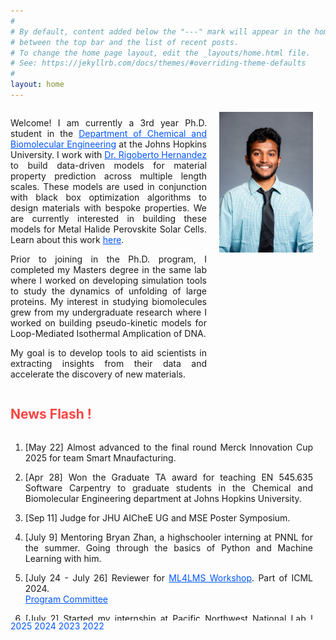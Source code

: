```yaml
---
#
# By default, content added below the "---" mark will appear in the home page
# between the top bar and the list of recent posts.
# To change the home page layout, edit the _layouts/home.html file.
# See: https://jekyllrb.com/docs/themes/#overriding-theme-defaults
#
layout: home
---
```


<div style="display: flex; align-items: flex-start; margin-bottom: 20px;">
  <div style="flex: 1;">
    <p align='justify'> 
        Welcome! I am currently a 3rd year Ph.D. student in the 
        <a href="https://engineering.jhu.edu/chembe/" style="color: #0055ff">Department of Chemical and Biomolecular Engineering</a>
        at the Johns Hopkins University. I work with 
        <a href="https://chemistry.jhu.edu/directory/rigoberto-hernandez/" style="color: #0055ff">Dr. Rigoberto Hernandez</a>
        to build data-driven models for material 
        property prediction across multiple length scales.
        These models are used in conjunction with 
        black box optimization algorithms to design 
        materials with bespoke properties.
        We are currently interested in building
        these models for Metal Halide Perovskite Solar Cells.
        Learn about this work 
        <a href="https://doi.org/10.1039/D3MH01484C" style="color : #0055ff">here</a>.
    </p>
    <p align="justify">
        Prior to joining in the Ph.D. program, I completed my 
        Masters degree in the same lab where I worked on developing 
        simulation tools to study the dynamics of unfolding
        of large proteins. My interest in studying biomolecules
        grew from my undergraduate research where I worked on 
        building pseudo-kinetic models for Loop-Mediated
        Isothermal Amplication of DNA. 
    </p>
    <p align="justify">
        My goal is to develop tools to aid scientists 
        in extracting insights from their data and 
        accelerate the discovery of new materials.
    </p>
  </div>
  <div style="margin-left: 20px; margin-top: 5px">
    <img src="/assets/headshot.jpeg" alt="Profile Picture" style="float:right; width:150px; margin-right:20px;">
  </div>
</div>

<style>
  .scrollable-div {
    height: 300px;
    overflow-y: scroll;
    overflow: -moz-scrollbars-vertical;
  }

  .scrollable-div::-webkit-scrollbar {
    -webkit-appearance: none;
    width: 5px;
  }

  .scrollable-div::-webkit-scrollbar-thumb {
    border-radius: 5px;
    background-color: rgba(0,0,0,.2);
    -webkit-box-shadow: 0 0 1px rgba(100,100,100,0.2);
  }
</style>

<script>
  function filterNews(year) {
    const newsItems = document.querySelectorAll('#news-list li');
    newsItems.forEach(item => {
      if (item.getAttribute('data-year') === year) {
        item.style.display = 'list-item';
      } else {
        item.style.display = 'none';
      }
    });
  }
</script>

<div style="margin-top: 20px; margin-right: 20px">
  <h2 style="color: #fc4444;">News Flash !</h2>
  <div class="scrollable-div">
  <ol id="news-list">
      <li data-year="2025">
      <p align="justify">
        [May 22] Almost advanced to the final round Merck Innovation Cup 2025 for team Smart Mnaufacturing.
      </p>
    </li>
    <li data-year="2025">
      <p align="justify">
        [Apr 28] Won the Graduate TA award for teaching EN 545.635 Software Carpentry to graduate students in the Chemical and Biomolecular Engineering department at Johns Hopkins University.
      </p>
    </li>
    <li data-year="2024">
      <p align="justify">
        [Sep 11] Judge for JHU AICheE UG and MSE Poster Symposium.
      </p>
    </li>
    <li data-year="2024">
      <p align="justify">
        [July 9] Mentoring Bryan Zhan, a highschooler interning at PNNL for the summer.
        Going through the basics of Python and Machine Learning with him.
      </p>
    </li>
    <li data-year="2024">
      <p align="justify">
        [July 24 - July 26] Reviewer for <a href="https://ml4lms.bio" style="color: #0055ff">ML4LMS Workshop</a>.
        Part of ICML 2024.<br>
        <a href="https://ml4lms.bio/committees/" style="color: #0055ff">Program Committee</a>
      </p>
    </li>
    <li data-year="2024">
      <p align="justify">
        [July 2] Started my internship at Pacific Northwest National Lab ! 
        Working with Dr. Jinhui Tao to develop machine learning models for designing
        crystal growth modifiers to yield calcite crystals with desired morphologies.
      </p>
    </li>
    <li data-year="2024">
      <p align="justify">
        [March 27 - March 29] Team lead in <a href="https://ac-bo-hackathon.github.io" style="color: #0055ff">Bayesian Optimization Hackathon for Chemistry and Materials</a>.
        Worked with Maitreyee Sharma Priyadarshini, Gigi (Yiren) Wang and Jarett Ren to 
        use BO with local GP to find Covalent Organic Frameworks (COF) with the best methane storage capacity.<br>
        <a href="https://ac-bo-hackathon.github.io/project-localGPs_for_COF/" style="color: #0055ff">Project Description</a>
        <a href="https://ac-bo-hackathon.github.io>" style="color: #0055ff">Code link</a> 
      </p>
    </li>
    <li data-year="2024">
      <p align="justify">
        [March 1] Selected for round 2 in <a href="https://www.emdgroup.com/en/research/open-innovation/innovation-cup.html" style="color: #0055ff">Merck Innovation Cup</a>.
      </p>
    </li>
    <li data-year="2024">
      <p align="justify">
        [Feb 9 - Feb 10] Participated in <a href="https://www.greenhacksjhu.com/past-events/spring-2024" style="color: #0055ff">Greenhacks</a> 
        to come up with solutions to reduce the climate and ecological impact of commercial farming. 
      </p>
    </li>
    <li data-year="2023">
      <p align="justify">
        [Sep 27] Presented in AI-X Foundry Symposium.<br>
        <a href="https://x.com/hernandez_lab/status/1707125651319177363?s=61" style="color: #0055ff">Twitter Link</a>
      </p>
    </li>
    <li data-year="2023">
      <p align="justify">
        [July 18] Taught in a Summer workshop on Python and Machine Learning Fundamentals organized by Dr. Pratyush Tiwary from UMD.
        Contributed to tutorials explaining how to use PyTorch for building Machine Learning models. <br>
        <a href="https://scotch.wangyq.net" style="color: #0055ff"> Workshop Link</a>
      </p>
    </li>
    <li data-year="2022">
      <p align="justify">
        [Aug 21 - Aug 25] Presented at American Chemical Society Conference, Chicago, IL, USA, 2022.
        Talk title : "Mutational Assay of an Actophorin Protein using Adaptive Steered Molecular Dynamics"
      </p>
    </li>
  </ol>
  </div>
  <div>
    <a onclick="filterNews('2025')" style="color: #0055ff">2025</a>
    <a onclick="filterNews('2024')" style="color: #0055ff">2024</a>
    <a onclick="filterNews('2023')" style="color: #0055ff">2023</a>
    <a onclick="filterNews('2022')" style="color: #0055ff">2022</a>
  </div>
</div>


